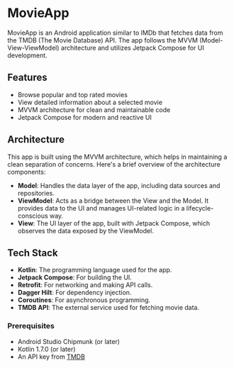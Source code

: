# MovieApp
MovieApp is an Android application similar to IMDb that fetches data from the TMDB (The Movie
Database) API. The app follows the MVVM (Model-View-ViewModel) architecture and utilizes Jetpack
Compose for UI development.

## Features
- Browse popular and top rated movies
- View detailed information about a selected movie
- MVVM architecture for clean and maintainable code
- Jetpack Compose for modern and reactive UI

[//]: # ()
[//]: # (## Screenshots)

[//]: # (![Home Screen]&#40;screenshots/home_screen.png&#41;)

[//]: # (*Home Screen*)

[//]: # ()
[//]: # (![Movie Details Screen]&#40;screenshots/movie_details_screen.png&#41;)

[//]: # (*Movie Details Screen*)

## Architecture
This app is built using the MVVM architecture, which helps in maintaining a clean separation of
concerns. Here's a brief overview of the architecture components:

- **Model**: Handles the data layer of the app, including data sources and repositories.
- **ViewModel**: Acts as a bridge between the View and the Model. It provides data to the UI and
  manages UI-related logic in a lifecycle-conscious way.
- **View**: The UI layer of the app, built with Jetpack Compose, which observes the data exposed by
  the ViewModel.

## Tech Stack
- **Kotlin**: The programming language used for the app.
- **Jetpack Compose**: For building the UI.
- **Retrofit**: For networking and making API calls.
- **Dagger Hilt**: For dependency injection.
- **Coroutines**: For asynchronous programming.
- **TMDB API**: The external service used for fetching movie data.

### Prerequisites
- Android Studio Chipmunk (or later)
- Kotlin 1.7.0 (or later)
- An API key from [TMDB](https://www.themoviedb.org/documentation/api)

